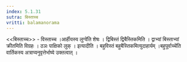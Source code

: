 ```yaml
---
index: 5.1.31
sutra: बिस्ताच्च
vritti: balamanorama
---
```


<<बिस्ताच्च>> - विस्ताच्च ।आर्हीयस्य लुग्वे॑ति शेषः । द्विबिस्तं द्विबैस्तिकमिति । द्वाभ्यां बिस्ताभ्यां क्रीतमिति विग्रहः । ठञः पाक्षिको लुक् । इत्यादीति । बहुविस्तं बहुबैस्तिकमित्युदाहार्यम् ।बहुपूर्वाच्चे॑ति वार्तिकस्य अत्राप्यनुवृत्तेर्भाष्ये उक्तत्वात् । 